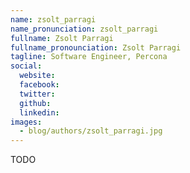 ```yaml
---
name: zsolt_parragi
name_pronunciation: zsolt_parragi
fullname: Zsolt Parragi
fullname_pronounciation: Zsolt Parragi
tagline: Software Engineer, Percona 
social:
  website: 
  facebook:
  twitter: 
  github: 
  linkedin: 
images:
  - blog/authors/zsolt_parragi.jpg
---
```


TODO
